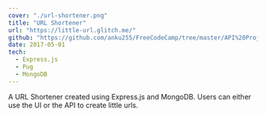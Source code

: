 ```yaml
---
cover: "./url-shortener.png"
title: "URL Shortener"
url: "https://little-url.glitch.me/"
github: "https://github.com/anku255/FreeCodeCamp/tree/master/API%20Projects/URL%20Shortener%20Microservice"
date: 2017-05-01
tech:
  - Express.js
  - Pug
  - MongoDB
---
```

A URL Shortener created using Express.js and MongoDB. Users can either use the UI or the API to create little urls.